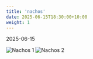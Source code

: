 ```yaml
---
title: 'nachos'
date: 2025-06-15T18:30:00+10:00
weight: 1
---
```


2025-06-15


![Nachos 1](/images/nachos1.jpg)
![Nachos 2](/images/nachos2.jpg) 